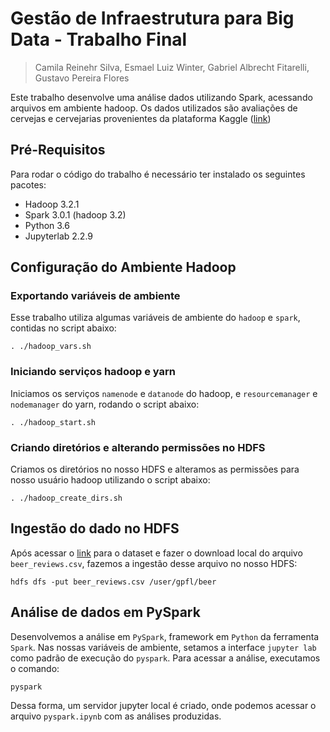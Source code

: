 # Gestão de Infraestrutura para Big Data - Trabalho Final

> Camila Reinehr Silva, Esmael Luiz Winter, Gabriel Albrecht Fitarelli, Gustavo Pereira Flores

Este trabalho desenvolve uma análise dados utilizando Spark, acessando arquivos em ambiente hadoop. Os dados utilizados são avaliações de cervejas e cervejarias provenientes da plataforma Kaggle ([link](https://www.kaggle.com/rdoume/beerreviews/))

## Pré-Requisitos
Para rodar o código do trabalho é necessário ter instalado os seguintes pacotes:
* Hadoop 3.2.1
* Spark 3.0.1 (hadoop 3.2)
* Python 3.6
* Jupyterlab 2.2.9

## Configuração do Ambiente Hadoop

### Exportando variáveis de ambiente
Esse trabalho utiliza algumas variáveis de ambiente do `hadoop` e `spark`, contidas no script abaixo:

```
. ./hadoop_vars.sh
```

### Iniciando serviços hadoop e yarn
Iniciamos os serviços `namenode` e `datanode` do hadoop, e `resourcemanager` e `nodemanager` do yarn, rodando o script abaixo:

```
. ./hadoop_start.sh
```

### Criando diretórios e alterando permissões no HDFS
Criamos os diretórios no nosso HDFS e alteramos as permissões para nosso usuário hadoop utilizando o script abaixo:

```
. ./hadoop_create_dirs.sh
```

## Ingestão do dado no HDFS
Após acessar o [link](https://www.kaggle.com/rdoume/beerreviews/) para o dataset e fazer o download local do arquivo `beer_reviews.csv`, fazemos a ingestão desse arquivo no nosso HDFS:

```
hdfs dfs -put beer_reviews.csv /user/gpfl/beer
```

## Análise de dados em PySpark
Desenvolvemos a análise em `PySpark`, framework em `Python` da ferramenta `Spark`. Nas nossas variáveis de ambiente, setamos a interface `jupyter lab` como padrão de execução do `pyspark`. Para acessar a análise, executamos o comando:

```
pyspark
```

Dessa forma, um servidor jupyter local é criado, onde podemos acessar o arquivo `pyspark.ipynb` com as análises produzidas.
